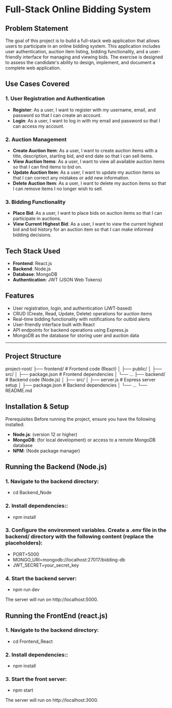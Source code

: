 # Full-Stack Online Bidding System

## Problem Statement

The goal of this project is to build a full-stack web application that allows users to participate in an online bidding system. This application includes user authentication, auction item listing, bidding functionality, and a user-friendly interface for managing and viewing bids. The exercise is designed to assess the candidate's ability to design, implement, and document a complete web application.

## Use Cases Covered

### 1. User Registration and Authentication
- **Register**: As a user, I want to register with my username, email, and password so that I can create an account.
- **Login**: As a user, I want to log in with my email and password so that I can access my account.

### 2. Auction Management
- **Create Auction Item**: As a user, I want to create auction items with a title, description, starting bid, and end date so that I can sell items.
- **View Auction Items**: As a user, I want to view all available auction items so that I can find items to bid on.
- **Update Auction Item**: As a user, I want to update my auction items so that I can correct any mistakes or add new information.
- **Delete Auction Item**: As a user, I want to delete my auction items so that I can remove items I no longer wish to sell.

### 3. Bidding Functionality
- **Place Bid**: As a user, I want to place bids on auction items so that I can participate in auctions.
- **View Current Highest Bid**: As a user, I want to view the current highest bid and bid history for an auction item so that I can make informed bidding decisions.

## Tech Stack Used

- **Frontend**: React.js
- **Backend**: Node.js
- **Database**: MongoDB
- **Authentication**: JWT (JSON Web Tokens)

## Features

- User registration, login, and authentication (JWT-based)
- CRUD (Create, Read, Update, Delete) operations for auction items
- Real-time bidding functionality with notifications for outbid alerts
- User-friendly interface built with React
- API endpoints for backend operations using Express.js
- MongoDB as the database for storing user and auction data

---

## Project Structure
project-root/
├── frontend/            # Frontend code (React)
│   ├── public/
│   ├── src/
│   ├── package.json     # Frontend dependencies
│   └── ...
├── backend/             # Backend code (Node.js)
│   ├── src/
│   ├── server.js        # Express server setup
│   ├── package.json     # Backend dependencies
│   └── ...
└── README.md

## Installation & Setup

Prerequisites
Before running the project, ensure you have the following installed:

- **Node.js**: (version 12 or higher)
- **MongoDB**: (for local development) or access to a remote MongoDB database
- **NPM**:  (Node package manager)


## Running the Backend (Node.js)

### 1. Navigate to the backend directory:
- cd Backend_Node

### 2. Install dependencies::
- npm install

### 3. Configure the environment variables. Create a .env file in the backend/ directory with the following content (replace the placeholders):
- PORT=5000
- MONGO_URI=mongodb://localhost:27017/bidding-db
- JWT_SECRET=your_secret_key

### 4. Start the backend server:
- npm run dev

The server will run on http://localhost:5000.


## Running the FrontEnd (react.js)

### 1. Navigate to the backend directory:
- cd Frontend_React

### 2. Install dependencies::
- npm install

### 3. Start the front server:
- npm start

The server will run on http://localhost:3000.
